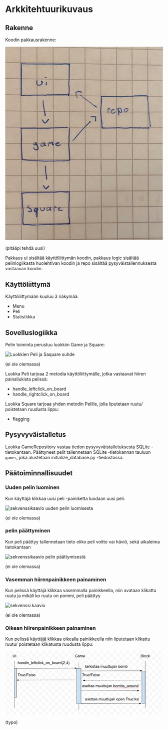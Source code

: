 

# Arkkitehtuurikuvaus

## Rakenne

Koodin pakkausrakenne:

![kuva pakkauskaaviosta](/dokumentaatio/photos/kaavio.jpeg)

(pitääpi tehdä uusi)

Pakkaus ui sisältää käyttöliittymän koodin, pakkaus logic sisältää pelinlogiikasta huolehtivan koodin ja repo sisältää pysyväistallennuksesta vastaavan koodin.

## Käyttöliittymä

Käyttöliittymään kuuluu 3 näkymää:

- Menu
- Peli
- Statistiikka

## Sovelluslogiikka

Pelin toiminta perustuu luokkiin Game ja Square:

![Luokkien Peli ja Saquare suhde](/dokumentaatio/photos/??????.jpeg)

(ei ole olemassa)

Luokka Peli tarjoaa 2 metodia käyttöliittymälle, jotka vastaavat hiiren painallukista pelissä:
- handle_leftclick_on_board
- handle_rightclick_on_board

Luokka Square tarjoaa yhden metodin Pelille, jolla liputetaan ruutu/ poistetaan ruudusta lippu:
- flagging

## Pysyvyväistalletus

Luokka GameRepository vastaa tiedon pysyvyväistalletuksesta SQLite -tietokantaan.
Päättyneet pelit tallennetaan SQLite -tietokannan tauluun ````games````, joka alustetaan initialize_database.py -tiedostossa.

## Päätoiminnallisuudet

### Uuden pelin luominen

Kun käyttäjä klikkaa uusi peli -painiketta luodaan uusi peli.

![sekvenssikaavio uuden pelin luomisesta](/dokumentaatio/photos/????.jpeg)

(ei ole olemassa)

### pelin päättyminen

Kun peli päättyy tallennetaan tieto oliko peli voitto vai häviö, sekä aikaleima tietokantaan

![sekvenssikaavio pelin päättymisestä](/dokumentaatio/photos/????.jpeg)

(ei ole olemassa)

### Vasemman hiirenpainikkeen painaminen

Kun pelissä käyttäjä klikkaa vasemmalla painikkeella, niin avataan klikattu ruutu ja mikäli ko ruutu on pommi, peli päättyy


![sekvenssi kaavio](/dokumentaatio/photos/sekvenssikaavio_????.jpg)

(ei ole olemassa)

### Oikean hiirenpainikkeen painaminen

Kun pelissä käyttäjä klikkaa oikealla painikkeella niin liputetaan klikattu ruutu/ poistetaan klikatusta ruudusta lippu:

![sekvenssi kaavio](/dokumentaatio/photos/sekvenssikaavio_leftclick.jpg)

(typo)






